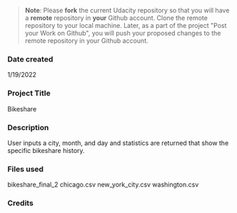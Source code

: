 >**Note**: Please **fork** the current Udacity repository so that you will have a **remote** repository in **your** Github account. Clone the remote repository to your local machine. Later, as a part of the project "Post your Work on Github", you will push your proposed changes to the remote repository in your Github account.

### Date created
1/19/2022
### Project Title
Bikeshare

### Description
User inputs a city, month, and day and statistics are returned that show the specific bikeshare history.

### Files used
bikeshare_final_2
chicago.csv
new_york_city.csv
washington.csv

### Credits

